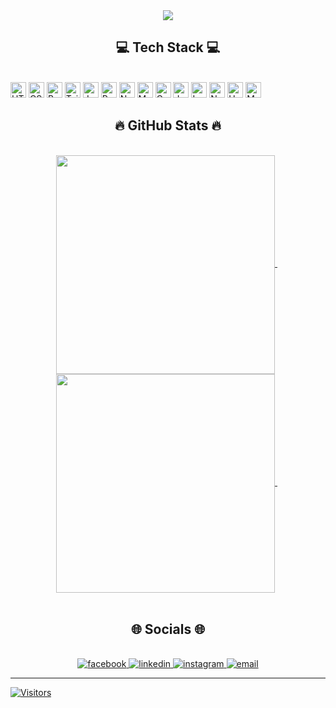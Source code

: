 <div align="center">
    <img src="https://64.media.tumblr.com/0c2fe1449ca9da56699b18ab7bb7923f/ab3d39a90d95e1ad-56/s1280x1920/a77ab2387afd1227f4e565f4229199f4f6055ee0.gif">
</div>
 
<h2 align="center">💻 Tech Stack 💻</h2>
<br>
<span><img src="https://img.shields.io/badge/html5-%23E34F26.svg?style=for-the-badge&logo=html5&logoColor=white" alt="HTML5 logo" title="HTML5" height="25" /></span>
<span><img src="https://img.shields.io/badge/css3-%231572B6.svg?style=for-the-badge&logo=css3&logoColor=white" alt="CSS3 logo" title="CSS3" height="25" /></span>
<span><img src="https://img.shields.io/badge/bootstrap-%23563D7C.svg?style=for-the-badge&logo=bootstrap&logoColor=white" alt="Bootstrap logo" title="Bootstrap" height="25" /></span>
<span><img src="https://img.shields.io/badge/tailwindcss-%2338B2AC.svg?style=for-the-badge&logo=tailwind-css&logoColor=white" alt="TailwindCSS logo" title="TailwindCSS" height="25" /></span>
<span><img src="https://img.shields.io/badge/javascript-%23323330.svg?style=for-the-badge&logo=javascript&logoColor=%23F7DF1E" alt="Javascript logo" title="Javascript" height="25" /></span>
<span><img src="https://img.shields.io/badge/react-%2320232a.svg?style=for-the-badge&logo=react&logoColor=%2361DAFB" alt="React logo" title="React" height="25" /></span>
<span><img src="https://img.shields.io/badge/node.js-6DA55F?style=for-the-badge&logo=node.js&logoColor=white" alt="NodeJS logo" title="NodeJS" height="25" /></span>
<span><img src="https://img.shields.io/badge/MongoDB-%234ea94b.svg?style=for-the-badge&logo=mongodb&logoColor=white" alt="MongoDB logo" title="MongoDB" height="25" /></span>
<span><img src="https://img.shields.io/badge/c-%2300599C.svg?style=for-the-badge&logo=c&logoColor=white" alt="C logo" title="C" height="25" /></span>
<span><img src="https://img.shields.io/badge/java-%23ED8B00.svg?style=for-the-badge&logo=java&logoColor=white" alt="Java logo" title="Java" height="25" /></span>
<span><img src="https://img.shields.io/badge/lua-%232C2D72.svg?style=for-the-badge&logo=lua&logoColor=white" alt="Lua logo" title="Lua" height="25" /></span>
<span><img src="https://img.shields.io/badge/netlify-%23000000.svg?style=for-the-badge&logo=netlify&logoColor=#00C7B7" alt="Netlify logo" title="Netlify" height="25" /></span>
<span><img src="https://img.shields.io/badge/heroku-%23430098.svg?style=for-the-badge&logo=heroku&logoColor=white" alt="Heroku logo" title="Heroku" height="25" /></span>
<span><img src="https://img.shields.io/badge/markdown-%23000000.svg?style=for-the-badge&logo=markdown&logoColor=white" alt="Markdown logo" title="Markdown" height="25" /></span>

<br>
<h2 align="center">🔥 GitHub Stats 🔥</h2>
<br>
<div align=center>
  &nbsp;
  <a href="#" title="LiusDev">
    <img width="350" align="center" src="https://github-readme-stats.vercel.app/api/top-langs/?username=LiusDev&theme=radical&hide_border=false&include_all_commits=false&count_private=false&layout=compact" />
  </a>
  &nbsp;
  &nbsp;
  <a href="#" title="LiusDev">
    <img width="350" align="center" src="https://github-readme-stats.vercel.app/api?username=LiusDev&theme=radical&hide_border=false&include_all_commits=false&count_private=false" />
  </a>
  &nbsp;
</div>

<br>
<h2 align="center">🌐 Socials 🌐</h2>
<br>
<div align="center">
  <a href="https://facebook.com/x.quy.203" target="blank">
    <img src="https://img.icons8.com/bubbles/100/000000/facebook-new.png" alt="facebook" />
  </a>
  <a href="https://linkedin.com/in/xquy203" target="blank">
    <img src="https://img.icons8.com/bubbles/100/000000/linkedin.png" alt="linkedin" />
  </a>
  <a href="https://instagram.com/x.quy.203" target="blank">
    <img src="https://img.icons8.com/bubbles/100/000000/instagram.png" alt="instagram" />
  </a>
  <a href="mailto:quydx.work@gmail.com" target="blank">
    <img src="https://img.icons8.com/bubbles/100/000000/apple-mail.png" alt="email" />
  </a>
</div>

---
[![Visitors](https://visitcount.itsvg.in/api?id=LiusDev&icon=0&color=0)](https://visitcount.itsvg.in)
